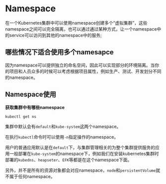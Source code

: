 # Namespace

在一个Kubernetes集群中可以使用namespace创建多个“虚拟集群”，这些namespace之间可以完全隔离，也可以通过通过某种方式，让一个namespace中的service可以访问到其他的namespace中的服务;

## 哪些情况下适合使用多个namesapce

因为namespace可以提供独立的命名空间，因此可以实现部分的环境隔离。当你的项目和人员众多的时候可以考虑根据项目属性，例如生产、测试、开发划分不同的namespace。

## Namespace使用

**获取集群中有哪些namespace**

```
kubectl get ns
```

集群中默认会有`default`和`kube-system`这两个namespace。

在执行`kubectl`命令时可以使用`-n`指定操作的namespace。

用户的普通应用默认是在`default`下，与集群管理相关的为整个集群提供服务的应用一般部署在`kube-system`的namespace下，例如我们在安装kubernetes集群时部署的`kubedns`、`heapseter`、`EFK`等都是在这个namespace下面。

另外，并不是所有的资源对象都会对应namespace，`node`和`persistentVolume`就不属于任何namespace。

